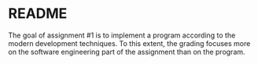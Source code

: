 # README

The goal of assignment #1 is to implement a program according to the modern development techniques. To this extent, the grading focuses more on the software engineering part of the assignment than on the program.
